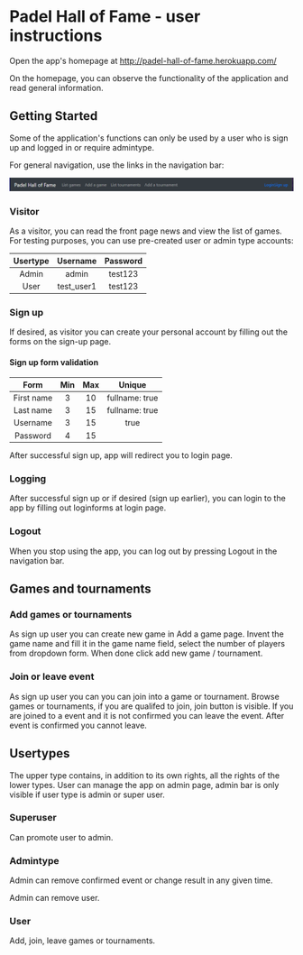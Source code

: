 # Padel Hall of Fame - user instructions

Open the app's homepage at http://padel-hall-of-fame.herokuapp.com/

On the homepage, you can observe the functionality of the application and read general information.

## Getting Started

Some of the application's functions can only be used by a user who is sign up and logged in or require admintype.

For general navigation, use the links in the navigation bar:

![alt text](https://github.com/larikkai/PHoF/blob/master/documentation/navbar_info.png "navbarinfo")

### Visitor

As a visitor, you can read the front page news and view the list of games. For testing purposes, you can use pre-created user or admin type accounts:

| Usertype        | Username      | Password        |
| :-------------: |:-------------:| :-------------: |
| Admin           | admin         | test123         |
| User            | test_user1    | test123         |


### Sign up

If desired, as visitor you can create your personal account by filling out the forms on the sign-up page.

#### Sign up form validation
| Form            | Min           | Max             | Unique          |
| :-------------: |:-------------:| :-------------: | :-------------: |
| First name      | 3             | 10              | fullname: true  |
| Last name       | 3             | 15              | fullname: true  |
| Username        | 3             | 15              | true            |
| Password        | 4             | 15              |                 |

After successful sign up, app will redirect you to login page.

### Logging

After successful sign up or if desired (sign up earlier), you can login to the app by filling out loginforms at login page. 

### Logout 

When you stop using the app, you can log out by pressing Logout in the navigation bar.

## Games and tournaments

### Add games or tournaments

As sign up user you can create new game in Add a game page. Invent the game name and fill it in the game name field, select the number of players from dropdown form. When done click add new game / tournament.

### Join or leave event

As sign up user you can you can join into a game or tournament. Browse games or tournaments, if you are qualifed to join, join button is visible. If you are joined to a event and it is not confirmed you can leave the event. After event is confirmed you cannot leave.

## Usertypes

The upper type contains, in addition to its own rights, all the rights of the lower types. User can manage the app on admin page, admin bar is only visible if user type is admin or super user.

### Superuser

Can promote user to admin.

### Admintype 

Admin can remove confirmed event or change result in any given time.

Admin can remove user.

### User

Add, join, leave games or tournaments.
